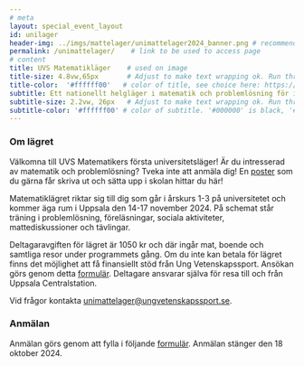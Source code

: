 ```yaml
---
# meta
layout: special_event_layout
id: unilager
header-img: ../imgs/mattelager/unimattelager2024_banner.png # recommended dimensions: 2732x668px but other aspect ratios should also be fine.
permalink: /unimattelager/    # link to be used to access page
# content
title: UVS Matematikläger    # used on image
title-size: 4.8vw,65px       # Adjust to make text wrapping ok. Run through min(), e.g.: min(7vw,30px)
title-color:  '#ffffff00'   # color of title, see choice here: https://developer.mozilla.org/en-US/docs/Web/CSS/named-color
subtitle: Ett nationellt helgläger i matematik och problemlösning för intresserade gymnasieungdomar!
subtitle-size: 2.2vw, 26px   # Adjust to make text wrapping ok. Run through min(), e.g.: min(7vw,30px)
subtitle-color: '#ffffff00' # color of subtitle. '#000000' is black, '#ffffff' is white (hex also work)
---
```


### Om lägret
Välkomna till UVS Matematikers första universitetsläger! Är du intresserad av matematik och problemlösning? Tveka inte att anmäla dig! En [poster](../imgs/mattelager/unimattelager2024_poster.png) som du gärna får skriva ut och sätta upp i skolan hittar du här!

Matematiklägret riktar sig till dig som går i årskurs 1-3 på universitetet och kommer äga rum i Uppsala den 14-17 november 2024. På schemat står träning i problemlösning, föreläsningar, sociala aktiviteter, mattediskussioner och tävlingar.

Deltagaravgiften för lägret är 1050 kr och där ingår mat, boende och samtliga resor under programmets gång. Om du inte kan betala för lägret finns det möjlighet att få finansiellt stöd från Ung Vetenskapssport. Ansökan görs genom detta [formulär](https://docs.google.com/forms/u/1/d/e/1FAIpQLSdh0aJxxRBZdEBbk72K2Jdhi-msMSUSYS6jMdapw89waOMUrQ/viewform?usp=send_form ). Deltagare ansvarar själva för resa till och från Uppsala Centralstation.

Vid frågor kontakta [unimattelager@ungvetenskapssport.se](mailto:unimattelager@ungvetenskapssport.se).

### Anmälan
Anmälan görs genom att fylla i följande [formulär](https://docs.google.com/forms/d/e/1FAIpQLScBfp80j3cjKkvgwbnGhx5tejUIRs2QBlBKcbphyATrT7VQww/viewform?usp=sf_link). Anmälan stänger den 18 oktober 2024.